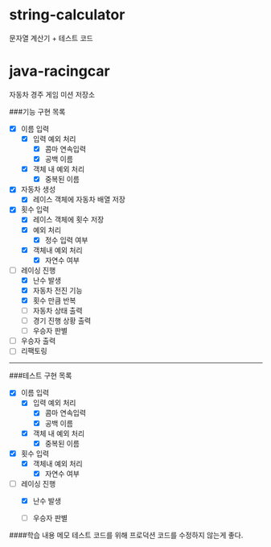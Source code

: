 # string-calculator
문자열 계산기 + 테스트 코드




# java-racingcar
자동차 경주 게임 미션 저장소

###기능 구현 목록
- [x] 이름 입력
    - [x] 입력 예외 처리
        - [x] 콤마 연속입력
        - [x] 공백 이름
    - [x] 객체 내 예외 처리
        - [x] 중복된 이름
- [x] 자동차 생성 
    - [x] 레이스 객체에 자동차 배열 저장
- [x] 횟수 입력
    - [x] 레이스 객체에 횟수 저장
    - [x] 예외 처리
        - [x] 정수 입력 여부
    - [x] 객체내 예외 처리
        - [x] 자연수 여부
- [ ] 레이싱 진행
    - [x] 난수 발생
    - [x] 자동차 전진 기능
    - [x] 횟수 만큼 반복
    - [ ] 자동차 상태 출력
    - [ ] 경기 진행 상황 출력
    - [ ] 우승자 판별
- [ ] 우승자 출력
- [ ] 리팩토링
*******
###테스트 구현 목록
- [x] 이름 입력
    - [x] 입력 예외 처리
        - [x] 콤마 연속입력
        - [x] 공백 이름
    - [x] 객체 내 예외 처리
        - [x] 중복된 이름
- [x] 횟수 입력
    - [x] 객체내 예외 처리
        - [x] 자연수 여부
- [ ] 레이싱 진행
    - [x] 난수 발생
    - [ ] 우승자 판별
    


####학습 내용 메모
테스트 코드를 위해 프로덕션 코드를 수정하지 않는게 좋다.
